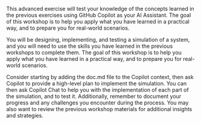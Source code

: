 This advanced exercise will test your knowledge of the concepts learned in the previous exercises using GitHub Copilot as your AI Assistant.  The goal of this workshop is to help you apply what you have learned in a practical way, and to prepare you for real-world scenarios.

You will be designing, implementing, and testing a simulation of a system, and you will need to use the skills you have learned in the previous workshops to complete them. The goal of this workshop is to help you apply what you have learned in a practical way, and to prepare you for real-world scenarios.

Consider starting by adding the doc.md file to the Copilot context, then ask Copilot to provide a high-level plan to implement the simulation. You can then ask Copilot Chat to help you with the implementation of each part of the simulation, and to test it. Additionally, remember to document your progress and any challenges you encounter during the process. You may also want to review the previous workshop materials for additional insights and strategies.
